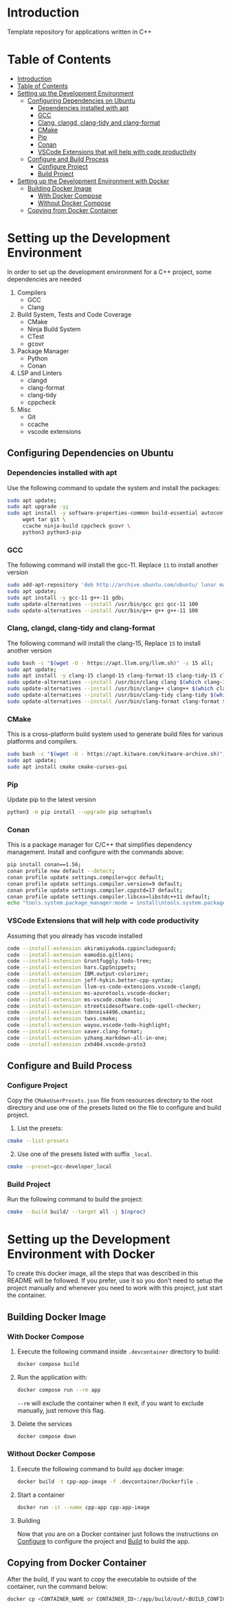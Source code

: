 # Introduction 

Template repository for applications written in C++

# Table of Contents

- [Introduction](#introduction)
- [Table of Contents](#table-of-contents)
- [Setting up the Development Environment](#setting-up-the-development-environment)
  - [Configuring Dependencies on Ubuntu](#configuring-dependencies-on-ubuntu)
    - [Dependencies installed with apt](#dependencies-installed-with-apt)
    - [GCC](#gcc)
    - [Clang, clangd, clang-tidy and clang-format](#clang-clangd-clang-tidy-and-clang-format)
    - [CMake](#cmake)
    - [Pip](#pip)
    - [Conan](#conan)
    - [VSCode Extensions that will help with code productivity](#vscode-extensions-that-will-help-with-code-productivity)
  - [Configure and Build Process](#configure-and-build-process)
    - [Configure Project](#configure-project)
    - [Build Project](#build-project)
- [Setting up the Development Environment with Docker](#setting-up-the-development-environment-with-docker)
  - [Building Docker Image](#building-docker-image)
    - [With Docker Compose](#with-docker-compose)
    - [Without Docker Compose](#without-docker-compose)
  - [Copying from Docker Container](#copying-from-docker-container)

# Setting up the Development Environment

In order to set up the development environment for a C++ project, some dependencies are needed

1. Compilers
   * GCC
   * Clang
2. Build System, Tests and Code Coverage
   * CMake
   * Ninja Build System
   * CTest
   * gcovr
3. Package Manager
   * Python
   * Conan
4. LSP and Linters
   * clangd
   * clang-format
   * clang-tidy
   * cppcheck
5. Misc
   * Git
   * ccache
   * vscode extensions

## Configuring Dependencies on Ubuntu

### Dependencies installed with apt

Use the following command to update the system and install the packages:

```bash
sudo apt update;
sudo apt upgrade -y;
sudo apt install -y software-properties-common build-essential autoconf libtool pkg-config \
     wget tar git \
     ccache ninja-build cppcheck gcovr \
     python3 python3-pip
```

### GCC

The following command will install the gcc-11. Replace `11` to install another version

```bash
sudo add-apt-repository 'deb http://archive.ubuntu.com/ubuntu/ lunar main restricted universe multiverse';
sudo apt update;
sudo apt install -y gcc-11 g++-11 gdb;
sudo update-alternatives --install /usr/bin/gcc gcc gcc-11 100
sudo update-alternatives --install /usr/bin/g++ g++ g++-11 100
```

### Clang, clangd, clang-tidy and clang-format

The following command will install the clang-15, Replace `15` to install another version

```bash
sudo bash -c "$(wget -O - https://apt.llvm.org/llvm.sh)" -s 15 all;
sudo apt update;
sudo apt install -y clang-15 clangd-15 clang-format-15 clang-tidy-15 clang-tools-15
sudo update-alternatives --install /usr/bin/clang clang $(which clang-15) 100 && sudo update-alternatives --set clang $(which clang-15)
sudo update-alternatives --install /usr/bin/clang++ clang++ $(which clang++-15) 100 && sudo update-alternatives --set clang++ $(which clang++-15)
sudo update-alternatives --install /usr/bin/clang-tidy clang-tidy $(which clang-tidy-15) 100 && sudo update-alternatives --set clang-tidy $(which clang-tidy-15)
sudo update-alternatives --install /usr/bin/clang-format clang-format $(which clang-format-15) 100 && sudo update-alternatives --set clang-format $(which clang-format-15)
```

### CMake

This is a cross-platform build system used to generate build files for various platforms and compilers.

```bash
sudo bash -c "$(wget -O - https://apt.kitware.com/kitware-archive.sh)";
sudo apt update;
sudo apt install cmake cmake-curses-gui
```

### Pip

Update pip to the latest version

```bash
python3 -m pip install --upgrade pip setuptools
```

### Conan

This is a package manager for C/C++ that simplifies dependency management.
Install and configure with the commands above:

```bash
pip install conan==1.56;
conan profile new default --detect;
conan profile update settings.compiler=gcc default;
conan profile update settings.compiler.version=9 default;
conan profile update settings.compiler.cppstd=17 default;
conan profile update settings.compiler.libcxx=libstdc++11 default;
echo "tools.system.package_manager:mode = install\ntools.system.package_manager:sudo = True" >> ~/.conan/global.conf
```

### VSCode Extensions that will help with code productivity

Assuming that you already has vscode installed

```bash
code --install-extension akiramiyakoda.cppincludeguard;
code --install-extension eamodio.gitlens;
code --install-extension Gruntfuggly.todo-tree;
code --install-extension hars.CppSnippets;
code --install-extension IBM.output-colorizer;
code --install-extension jeff-hykin.better-cpp-syntax;
code --install-extension llvm-vs-code-extensions.vscode-clangd;
code --install-extension ms-azuretools.vscode-docker;
code --install-extension ms-vscode.cmake-tools;
code --install-extension streetsidesoftware.code-spell-checker;
code --install-extension tdennis4496.cmantic;
code --install-extension twxs.cmake;
code --install-extension wayou.vscode-todo-highlight;
code --install-extension xaver.clang-format;
code --install-extension yzhang.markdown-all-in-one;
code --install-extension zxh404.vscode-proto3
```

## Configure and Build Process

### Configure Project

Copy the `CMakeUserPresets.json` file from resources directory to the root directory and use one of the presets 
listed on the file to configure and build project.

1. List the presets:

```bash
cmake --list-presets
```

2. Use one of the presets listed with suffix `_local`.

```bash
cmake --preset=gcc-developer_local
```

### Build Project

Run the following command to build the project:

```bash
cmake --build build/ --target all -j $(nproc)
```

# Setting up the Development Environment with Docker

To create this docker image, all the steps that was described in this README will be followed. If you prefer, use it so you don't need to setup the project manually and whenever you need to work with this project, just start the container.

## Building Docker Image

### With Docker Compose

1. Execute the following command inside `.devcontainer` directory to build:

    ```bash
    docker compose build
    ```

2. Run the application with:

    ```bash
    docker compose run --rm app
    ```

    `--rm` will exclude the container when it exit, if you want to exclude manually, just remove this flag.

3. Delete the services

    ```bash
    docker compose down
    ```

### Without Docker Compose

1. Execute the following command to build `app` docker image:

    ```bash
    docker build -t cpp-app-image -f .devcontainer/Dockerfile .
    ```

2. Start a container

    ```bash
    docker run -it --name cpp-app cpp-app-image
    ```

3. Building

    Now that you are on a Docker container just follows the instructions on [Configure](#configure-project) to configure the project and [Build](#build-project) to build the app.

## Copying from Docker Container

After the build, if you want to copy the executable to outside of the container, run the command below:

```bash
docker cp <CONTAINER_NAME or CONTAINER_ID>:/app/build/out/<BUILD_CONFIG>/bin/main .; 
```